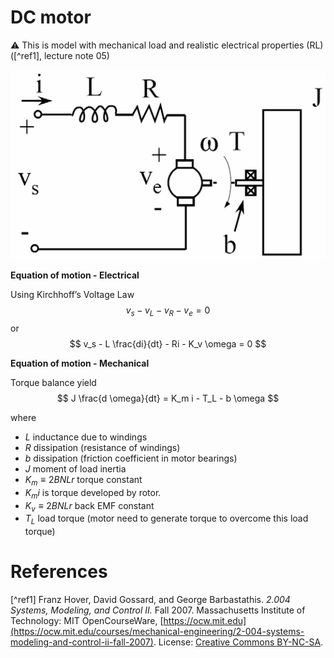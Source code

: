 # DC motor 
:warning: This is model with mechanical load and realistic electrical properties (RL) ([^ref1], lecture note 05)

![dc motor model](../images/dc-p9-64.png)

**Equation of motion - Electrical**

Using Kirchhoff’s Voltage Law
$$
v_s - v_L - v_R - v_e = 0
$$
or
$$
v_s - L \frac{di}{dt} - Ri - K_v \omega = 0
$$

**Equation of motion - Mechanical**

Torque balance yield
$$
J \frac{d \omega}{dt} = K_m i - T_L - b \omega
$$

where
- $L$ inductance due to windings
- $R$ dissipation (resistance of windings)
- $b$ dissipation (friction coefficient in motor bearings)
- $J$ moment of load inertia
- $K_m \equiv 2BNLr$ torque constant
- $K_m i$ is torque developed by rotor.
- $K_v \equiv 2BNLr$ back EMF constant
- $T_L$ load torque (motor need to generate torque to overcome this load torque)


# References
[^ref1] Franz Hover, David Gossard, and George Barbastathis. *2.004 Systems, Modeling, and Control II.* Fall 2007. Massachusetts Institute of Technology: MIT OpenCourseWare, [https://ocw.mit.edu](https://ocw.mit.edu/courses/mechanical-engineering/2-004-systems-modeling-and-control-ii-fall-2007). License: [Creative Commons BY-NC-SA](https://creativecommons.org/licenses/by-nc-sa/4.0/).
